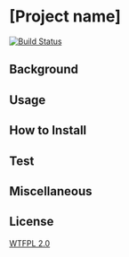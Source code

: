 # [Project name]

[![Build Status](https://travis-ci.org/MapleCCC/[Project_name].svg?branch=master)](https://travis-ci.org/MapleCCC/[project_name]/)


## Background

## Usage

## How to Install

## Test

## Miscellaneous

## License

[WTFPL 2.0](./LICENSE)
